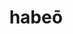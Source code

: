 ---
title: habeō
meaning: to have, hold
ch: [ten, f1, f, ss, ss2, 7r]
pos: verb
inf: habēre
secondppstem: hab
infend: ēre
thirdpp: habuī
fourthpp: habitus
conjugation: second
laudio: ../assets/audio/habeo-laudio.mp3
sixms: H
six: y
---